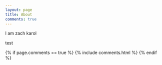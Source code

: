 ```yaml
---
layout: page
title: About
comments: true
---
```


I am zach karol

test

{% if page.comments == true %}
  {% include comments.html %}
{% endif %}
